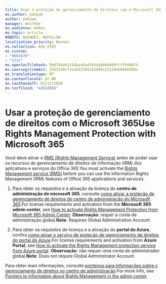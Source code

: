 ```yaml
---
title: Usar a proteção de gerenciamento de direitos com o Microsoft 365
ms.author: pebaum
author: pebaum
manager: mnirkhe
ms.audience: Admin
ms.topic: article
ROBOTS: NOINDEX, NOFOLLOW
localization_priority: Normal
ms.collection: Adm_O365
ms.custom:
- "9001670"
- "3737"
ms.openlocfilehash: 9b0764e6315dba48ad7634a0668468fcff8408f4
ms.sourcegitcommit: 2561248cfa1a562504183d84e2252deb60e6588a
ms.translationtype: MT
ms.contentlocale: pt-BR
ms.lasthandoff: 03/13/2020
ms.locfileid: "42632655"
---
```

# <a name="use-rights-management-protection-with-microsoft-365"></a><span data-ttu-id="bfb1c-102">Usar a proteção de gerenciamento de direitos com o Microsoft 365</span><span class="sxs-lookup"><span data-stu-id="bfb1c-102">Use Rights Management Protection with Microsoft 365</span></span>

<span data-ttu-id="bfb1c-103">Você deve ativar o [RMS (Rights Management Service)](https://docs.microsoft.com/azure/information-protection/what-is-azure-rms) antes de poder usar os recursos de gerenciamento de direitos de informação (IRM) dos aplicativos e serviços do Office 365.</span><span class="sxs-lookup"><span data-stu-id="bfb1c-103">You must activate the [Rights Management service (RMS)](https://docs.microsoft.com/azure/information-protection/what-is-azure-rms) before you can use the Information Rights Management (IRM) features of Office 365 applications and services.</span></span>

1. <span data-ttu-id="bfb1c-104">Para obter os requisitos e a ativação da licença do **centro de administração do microsoft 365**, consulte [como ativar a proteção de gerenciamento de direitos do centro de administração do Microsoft 365](https://docs.microsoft.com/azure/information-protection/activate-office365).</span><span class="sxs-lookup"><span data-stu-id="bfb1c-104">For license requirements and activation from the **Microsoft 365 admin center**, see [How to activate Rights Management Protection from Microsoft 365 Admin Center](https://docs.microsoft.com/azure/information-protection/activate-office365).</span></span> <span data-ttu-id="bfb1c-105">**Observação**: requer a conta de administração global.</span><span class="sxs-lookup"><span data-stu-id="bfb1c-105">**Note**: Requires Global Administration Account.</span></span>

2. <span data-ttu-id="bfb1c-106">Para obter os requisitos de licença e a ativação do **portal do Azure**, confira [como ativar o serviço de proteção de gerenciamento de direitos do portal do Azure](https://docs.microsoft.com/azure/information-protection/activate-azure).</span><span class="sxs-lookup"><span data-stu-id="bfb1c-106">For license requirements and activation from **Azure Portal**, see [How to activate the Rights Management protection service from Azure portal](https://docs.microsoft.com/azure/information-protection/activate-azure).</span></span> <span data-ttu-id="bfb1c-107">**Observação**: não requer uma conta de administrador global.</span><span class="sxs-lookup"><span data-stu-id="bfb1c-107">**Note**: Does not require Global Administrator Account.</span></span>
 

<span data-ttu-id="bfb1c-108">Para obter mais informações, consulte [ponteiros para informações sobre o gerenciamento de direitos no centro de administração](https://docs.microsoft.com/office365/enterprise/activate-rms-in-office-365).</span><span class="sxs-lookup"><span data-stu-id="bfb1c-108">For more info, see [Pointers to information about Rights Management in the admin center](https://docs.microsoft.com/office365/enterprise/activate-rms-in-office-365).</span></span>
